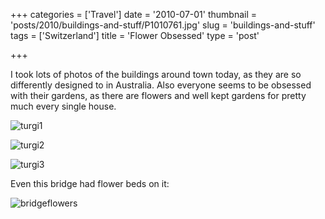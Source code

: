 +++
categories = ['Travel']
date = '2010-07-01'
thumbnail = 'posts/2010/buildings-and-stuff/P1010761.jpg'
slug = 'buildings-and-stuff'
tags = ['Switzerland']
title = 'Flower Obsessed'
type = 'post'

+++

I took lots of photos of the buildings around town today, as they are so differently designed to in Australia. Also everyone seems to be obsessed with their gardens, as there are flowers and well kept gardens for pretty much every single house.

![turgi1](P1010761.jpg)

![turgi2](P1010764.jpg)

![turgi3](P1010795.jpg)

Even this bridge had flower beds on it:

![bridgeflowers](bridgeflowers.jpg)
